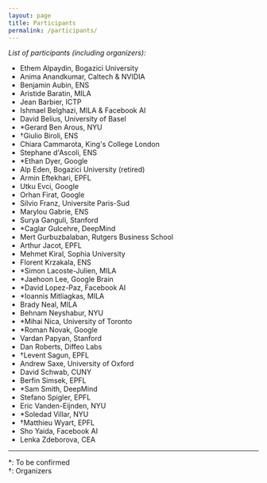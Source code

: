 ```yaml
---
layout: page
title: Participants
permalink: /participants/
---
```


_List of participants (including organizers):_   

- Ethem Alpaydin, Bogazici University  
- Anima Anandkumar, Caltech & NVIDIA  
- Benjamin Aubin, ENS  
- Aristide Baratin, MILA  
- Jean Barbier, ICTP  
- Ishmael Belghazi, MILA & Facebook AI    
- David Belius, University of Basel  
- \*Gerard Ben Arous, NYU  
- &dagger;Giulio Biroli, ENS  
- Chiara Cammarota, King's College London  
- Stephane d'Ascoli, ENS  
- \*Ethan Dyer, Google  
- Alp Eden, Bogazici University (retired)  
- Armin Eftekhari, EPFL  
- Utku Evci, Google  
- Orhan Firat, Google   
- Silvio Franz, Universite Paris-Sud  
- Marylou Gabrie, ENS  
- Surya Ganguli, Stanford   
- \*Caglar Gulcehre, DeepMind  
- Mert Gurbuzbalaban, Rutgers Business School  
- Arthur Jacot, EPFL  
- Mehmet Kiral, Sophia University  
- Florent Krzakala, ENS  
- \*Simon Lacoste-Julien, MILA  
- \*Jaehoon Lee, Google Brain  
- \*David Lopez-Paz, Facebook AI  
- \*Ioannis Mitliagkas, MILA  
- Brady Neal, MILA  
- Behnam Neyshabur, NYU  
- \*Mihai Nica, University of Toronto  
- \*Roman Novak, Google   
- Vardan Papyan, Stanford  
- Dan Roberts, Diffeo Labs    
- &dagger;Levent Sagun, EPFL  
- Andrew Saxe, University of Oxford  
- David Schwab, CUNY  
- Berfin Simsek, EPFL  
- \*Sam Smith, DeepMind  
- Stefano Spigler, EPFL  
- Eric Vanden-Eijnden, NYU  
- \*Soledad Villar, NYU  
- &dagger;Matthieu Wyart, EPFL  
- Sho Yaida, Facebook AI  
- Lenka Zdeborova, CEA  

--- 

\*: To be confirmed  
&dagger;: Organizers    

